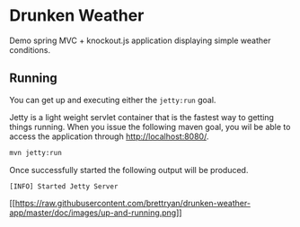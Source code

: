 # Drunken Weather

Demo spring MVC + knockout.js application displaying simple weather conditions.


## Running

You can get up and executing either the `jetty:run` goal.

Jetty is a light weight servlet container that is the fastest way to getting
things running. When you issue the following maven goal, you wil be able to
access the application through [http://localhost:8080/](http://localhost:8080/).

```bash
mvn jetty:run
```

Once successfully started the following output will be produced.

    [INFO] Started Jetty Server


[[https://raw.githubusercontent.com/brettryan/drunken-weather-app/master/doc/images/up-and-running.png]]

